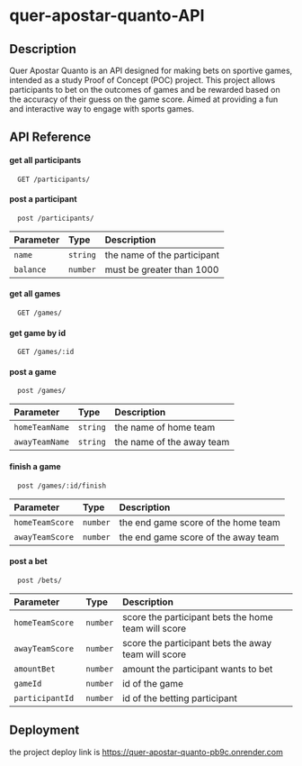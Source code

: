 # quer-apostar-quanto-API

## Description

Quer Apostar Quanto is an API designed for making bets on sportive games, intended as a study Proof of Concept (POC) project. This project allows participants to bet on the outcomes of games and be rewarded based on the accuracy of their guess on the game score. Aimed at providing a fun and interactive way to engage with sports games.



## API Reference

#### get all participants

```http
  GET /participants/
```
#### post a participant

```http
  post /participants/
```

| Parameter | Type     | Description                       |
| :-------- | :------- | :-------------------------------- |
| `name`      | `string` | the name of the participant |
| `balance`      | `number` | must be greater than 1000 |


#### get all games

```http
  GET /games/
```
#### get game by id

```http
  GET /games/:id
```
#### post a game

```http
  post /games/
```

| Parameter | Type     | Description                       |
| :-------- | :------- | :-------------------------------- |
| `homeTeamName`      | `string` | the name of home team |
| `awayTeamName`      | `string` |the name of the away team|

#### finish a game

```http
  post /games/:id/finish
```

| Parameter | Type     | Description                       |
| :-------- | :------- | :-------------------------------- |
| `homeTeamScore`      | `number` |the end game score of the home team|
| `awayTeamScore`      | `number` |the end game score of the away team|



#### post a bet


```http
  post /bets/
```

| Parameter | Type     | Description                       |
| :-------- | :------- | :-------------------------------- |
| `homeTeamScore`      | `number` | score the participant bets the home team will score |
| `awayTeamScore`      | `number` | score the participant bets the away team will score |
| `amountBet`      | `number` | amount the participant wants to bet |
| `gameId`      | `number` | id of the game |
| `participantId `      | `number` | id of the betting participant |




## Deployment

the project deploy link is https://quer-apostar-quanto-pb9c.onrender.com

